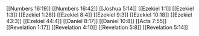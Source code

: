 [[Numbers 16:19]]
[[Numbers 16:42]]
[[Joshua 5:14]]
[[Ezekiel 1:1]]
[[Ezekiel 1:3]]
[[Ezekiel 1:28]]
[[Ezekiel 8:4]]
[[Ezekiel 9:3]]
[[Ezekiel 10:18]]
[[Ezekiel 43:3]]
[[Ezekiel 44:4]]
[[Daniel 8:17]]
[[Daniel 10:8]]
[[Acts 7:55]]
[[Revelation 1:17]]
[[Revelation 4:10]]
[[Revelation 5:8]]
[[Revelation 5:14]]
